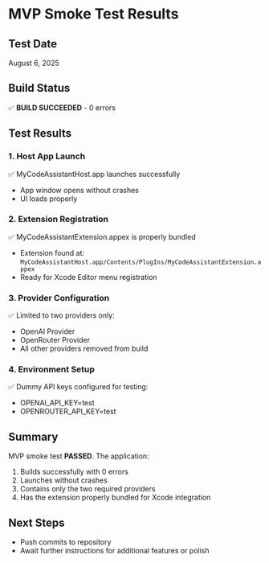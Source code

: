 # MVP Smoke Test Results

## Test Date
August 6, 2025

## Build Status
✅ **BUILD SUCCEEDED** - 0 errors

## Test Results

### 1. Host App Launch
✅ MyCodeAssistantHost.app launches successfully
- App window opens without crashes
- UI loads properly

### 2. Extension Registration
✅ MyCodeAssistantExtension.appex is properly bundled
- Extension found at: `MyCodeAssistantHost.app/Contents/PlugIns/MyCodeAssistantExtension.appex`
- Ready for Xcode Editor menu registration

### 3. Provider Configuration
✅ Limited to two providers only:
- OpenAI Provider
- OpenRouter Provider
- All other providers removed from build

### 4. Environment Setup
✅ Dummy API keys configured for testing:
- OPENAI_API_KEY=test
- OPENROUTER_API_KEY=test

## Summary
MVP smoke test **PASSED**. The application:
1. Builds successfully with 0 errors
2. Launches without crashes
3. Contains only the two required providers
4. Has the extension properly bundled for Xcode integration

## Next Steps
- Push commits to repository
- Await further instructions for additional features or polish